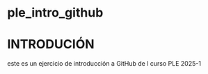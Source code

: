 # ple_intro_github
# INTRODUCIÓN
este es un ejercicio de introducción a GitHub de l curso PLE 2025-1